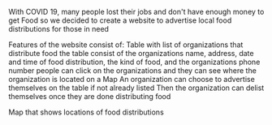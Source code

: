 With COVID 19, many people lost their jobs and don't have enough money to get Food
so we decided to create a website to advertise local food distributions for those in need




Features of the website consist of:
Table with list of organizations that distribute food
the table consist of the organizations name, address, date and time of food distribution, the kind of food, and the organizations phone number
people can click on the organizations and they can see where the organization is located on a Map
An organization can choose to advertise themselves on the table if not already listed
Then the organization can delist themselves once they are done distributing food

Map that shows locations of food distributions
